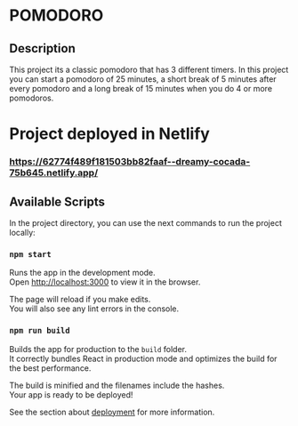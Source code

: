 # POMODORO

## Description
This project its a classic pomodoro that has 3 different timers. In this project you can start a pomodoro of 25 minutes, a short break of 5 minutes after every pomodoro and a long break of 15 minutes when you do 4 or more pomodoros.

# Project deployed in Netlify
### https://62774f489f181503bb82faaf--dreamy-cocada-75b645.netlify.app/

## Available Scripts

In the project directory, you can use the next commands to run the project locally:

### `npm start`

Runs the app in the development mode.\
Open [http://localhost:3000](http://localhost:3000) to view it in the browser.

The page will reload if you make edits.\
You will also see any lint errors in the console.


### `npm run build`

Builds the app for production to the `build` folder.\
It correctly bundles React in production mode and optimizes the build for the best performance.

The build is minified and the filenames include the hashes.\
Your app is ready to be deployed!

See the section about [deployment](https://facebook.github.io/create-react-app/docs/deployment) for more information.
